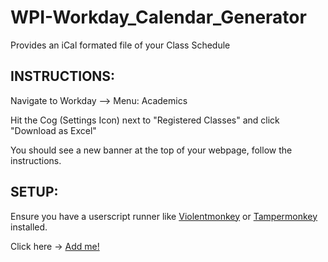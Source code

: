 # WPI-Workday_Calendar_Generator
Provides an iCal formated file of your Class Schedule

## INSTRUCTIONS:

Navigate to Workday --> Menu: Academics

Hit the Cog (Settings Icon) next to "Registered Classes" and click "Download as Excel"

You should see a new banner at the top of your webpage, follow the instructions.


## SETUP:
Ensure you have a userscript runner like [Violentmonkey](https://violentmonkey.github.io/) or [Tampermonkey](https://chromewebstore.google.com/detail/tampermonkey/dhdgffkkebhmkfjojejmpbldmpobfkfo?hl=en) installed.

Click here → [Add me!](https://raw.githubusercontent.com/hello-there-reader-how-are-you/WPI-Workday_Calendar_Generator/main/Workday_iCal.user.js)
